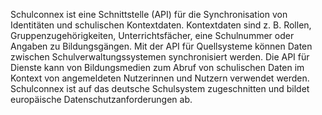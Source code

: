 Schulconnex ist eine Schnittstelle (API) für die Synchronisation von Identitäten und schulischen Kontextdaten. Kontextdaten sind z. B. Rollen, Gruppenzugehörigkeiten, Unterrichtsfächer, eine Schulnummer oder Angaben zu Bildungsgängen. Mit der API für Quellsysteme können Daten zwischen Schulverwaltungssystemen synchronisiert werden. Die API für Dienste kann von Bildungsmedien zum Abruf von schulischen Daten im Kontext von angemeldeten Nutzerinnen und Nutzern verwendet werden. Schulconnex ist auf das deutsche Schulsystem zugeschnitten und bildet europäische Datenschutzanforderungen ab.
